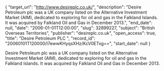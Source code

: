 {
  "target_url": "http://www.desireplc.co.uk/", 
  "description": "Desire Petroleum plc was a UK company listed on the Alternative Investment Market (AIM), dedicated to exploring for oil and gas in the Falkland Islands. It was acquired by Falkland Oil and Gas in December 2013.", 
  "end_date": null, 
  "date": "2006-01-01T12:00:00", 
  "slug": 32899227, 
  "subject": "British Overseas Territories", 
  "publisher": "desireplc.co.uk", 
  "open_access": true, 
  "title": "Desire Petroleum PLC  ", 
  "record_id": "20060101T120000/I7ewwKHyqsXHz/KcV0ETxg==", 
  "start_date": null
}

Desire Petroleum plc was a UK company listed on the Alternative Investment Market (AIM), dedicated to exploring for oil and gas in the Falkland Islands. It was acquired by Falkland Oil and Gas in December 2013.